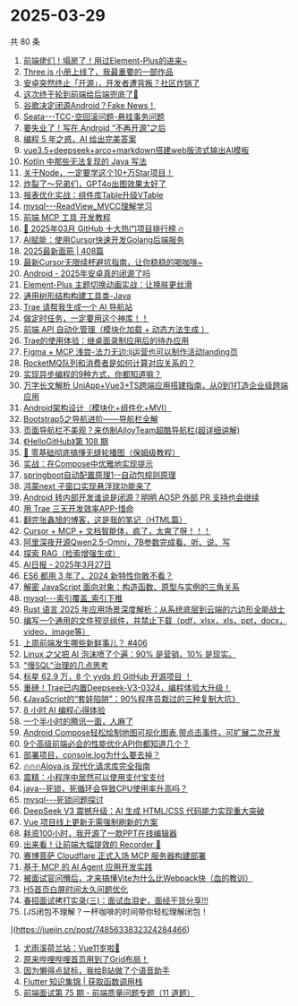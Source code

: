 # 2025-03-29

共 80 条

<!-- BEGIN JUEJIN -->
<!-- 最后更新时间 2025-03-29 21:24:31 +0800 -->
1. [前端佬们！塌房了！用过Element-Plus的进来~](https://juejin.cn/post/7485966905418760227)
1. [Three.js 小册上线了，我最重要的一部作品](https://juejin.cn/post/7486294528733036594)
1. [安卓突然终止「开源」，开发者遭背叛？社区炸锅了](https://juejin.cn/post/7486315070362075173)
1. [这次终于轮到前端给后端兜底了🤣](https://juejin.cn/post/7486440418139652137)
1. [谷歌决定闭源Android？Fake News！](https://juejin.cn/post/7486306126758969383)
1. [Seata---TCC-空回滚问题-悬挂事务问题](https://juejin.cn/post/7486755501528055846)
1. [要失业了！写在 Android “不再开源”之后](https://juejin.cn/post/7486659696061906994)
1. [编程 5 年之惑，AI 给出完美答案](https://juejin.cn/post/7486322280861466678)
1. [vue3.5+deepseek+arco+markdown搭建web版流式输出AI模板](https://juejin.cn/post/7486369696738017321)
1. [Kotlin 中那些无法复现的 Java 写法](https://juejin.cn/post/7485965177096814642)
1. [关于Node，一定要学这个10+万Star项目！](https://juejin.cn/post/7486515264823132210)
1. [炸裂了～兄弟们，GPT4o出图效果太好了](https://juejin.cn/post/7486465253816483876)
1. [报表优化实战：组件库Table升级VTable](https://juejin.cn/post/7486444624815767589)
1. [mysql---ReadView_MVCC理解学习](https://juejin.cn/post/7486185012388216842)
1. [前端 MCP 工具 开发教程](https://juejin.cn/post/7486030501906268199)
1. [🚀 2025年03月 GitHub 十大热门项目排行榜 🔥](https://juejin.cn/post/7486316823253565474)
1. [AI赋能：使用Cursor快速开发Golang后端服务](https://juejin.cn/post/7486057384395178036)
1. [2025最新面筋 | 408篇](https://juejin.cn/post/7486363775707709450)
1. [最新Cursor无限续杯避坑指南，让你稳稳的喝咖啡~](https://juejin.cn/post/7486323379474563107)
1. [Android - 2025年安卓真的闭源了吗](https://juejin.cn/post/7486394833864966144)
1. [Element-Plus 主题切换动画实战：让换肤更丝滑](https://juejin.cn/post/7486106426571194408)
1. [通用树形结构构建工具类-Java](https://juejin.cn/post/7486089532283092992)
1. [Trae 请帮我生成一个 AI 导航站](https://juejin.cn/post/7485598788985569292)
1. [做定时任务，一定要用这个神库！！](https://juejin.cn/post/7486390904992890895)
1. [前端 API 自动化管理（模块化加载 + 动态方法生成‌ ）](https://juejin.cn/post/7485965103113961484)
1. [Trae的使用体验：继桌面录制应用后的待办应用](https://juejin.cn/post/7486102523915026442)
1. [Figma + MCP 浅尝-法力无边:lj运营也可以制作活动landing页](https://juejin.cn/post/7485998798654128138)
1. [RocketMQ队列和消费者是如何计算对应关系的？](https://juejin.cn/post/7486106426572619816)
1. [实现异步编程的9种方式，你都知道嘛？](https://juejin.cn/post/7485980624189931559)
1. [万字长文解析 UniApp+Vue3+TS跨端应用搭建指南，从0到1打造企业级跨端应用](https://juejin.cn/post/7486364205491781686)
1. [Android架构设计（模块化+组件化+MVI）](https://juejin.cn/post/7486001370213138484)
1. [Bootstrap5之导航进阶——导航栏全解](https://juejin.cn/post/7485932775114768394)
1. [页面导航栏不美观？来仿制AlloyTeam超酷导航栏(超详细讲解)](https://juejin.cn/post/7486390904992907279)
1. [《HelloGitHub》第 108 期](https://juejin.cn/post/7486326860760367130)
1. [🌈 零基础彻底搞懂无缝轮播图（保姆级教程）](https://juejin.cn/post/7485966905418711075)
1. [实战：在Compose中优雅地实现提示](https://juejin.cn/post/7485964427620548617)
1. [springboot自动配置原理1--自动包规则原理](https://juejin.cn/post/7485980624189784103)
1. [鸿蒙next 子窗口实现悬浮球功能来了](https://juejin.cn/post/7485964427620220937)
1. [Android 转内部开发谁说是闭源？明明 AOSP 外部 PR 支持也会继续](https://juejin.cn/post/7486757133809139762)
1. [用 Trae 三天开发效率APP-惜命](https://juejin.cn/post/7486727928895160361)
1. [翻完张鑫旭的博客，这是我的笔记（HTML篇）](https://juejin.cn/post/7486380772368105507)
1. [Cursor + MCP + 文档智能体，疯了，太爽了呀！！！](https://juejin.cn/post/7486373487038332928)
1. [阿里深夜开源Qwen2.5-Omni，7B参数完成看、听、说、写](https://juejin.cn/post/7486002321580965924)
1. [探索 RAG（检索增强生成）](https://juejin.cn/post/7485990438743195657)
1. [AI日报 - 2025年3月27日](https://juejin.cn/post/7485916789551185935)
1. [ES6 都用 3 年了，2024 新特性你敢不看？](https://juejin.cn/post/7486369696737361961)
1. [解密 JavaScript 面向对象：构造函数、原型与实例的三角关系](https://juejin.cn/post/7486322435865640996)
1. [mysql---索引覆盖_索引下推](https://juejin.cn/post/7486102523914240010)
1. [Rust 语言 2025 年应用场景深度解析：从系统底层到云端的六边形全能战士](https://juejin.cn/post/7485964427620761609)
1. [编写一个通用的文件预览组件，并禁止下载（pdf，xlsx，xls，ppt，docx，video，image等）](https://juejin.cn/post/7486429532720447503)
1. [上周前端发生哪些新鲜事儿？ #406](https://juejin.cn/post/7486359711845924902)
1. [Linux 之父把 AI 泡沫喷了个遍：90% 是营销，10% 是现实。](https://juejin.cn/post/7485940589885538344)
1. ["慢SQL"治理的几点思考](https://juejin.cn/post/7485965177096781874)
1. [标星 62.9 万，8 个 yyds 的 GitHub 开源项目 ！](https://juejin.cn/post/7485940789412446247)
1. [重磅！Trae已内置Deepseek-V3-0324，编程体验大升级！](https://juejin.cn/post/7485918233679560714)
1. [《JavaScript的“套娃陷阱”：90%程序员栽过的三种复制大坑》](https://juejin.cn/post/7485932775113965578)
1. [8 小时 AI 编程心得体验](https://juejin.cn/post/7485414108276949027)
1. [一个半小时的腾讯一面，人麻了](https://juejin.cn/post/7486672369358012468)
1. [Android Compose轻松绘制地图可视化图表,带点击事件，可扩展二次开发](https://juejin.cn/post/7485936146070356006)
1. [9个高级前端必会的性能优化API你都知道几个？](https://juejin.cn/post/7485285613463535670)
1. [部署项目，console.log为什么要去掉？](https://juejin.cn/post/7485938326336766003)
1. [🔥🔥🔥Alova.js 现代化请求库完全指南](https://juejin.cn/post/7485631488113918006)
1. [震精：小程序中居然可以使用支付宝支付](https://juejin.cn/post/7485725589611200527)
1. [java--死锁，死循环会导致CPU使用率升高吗？](https://juejin.cn/post/7485729208108695562)
1. [mysql---死锁问题探讨](https://juejin.cn/post/7486359711846137894)
1. [DeepSeek V3 震撼升级：AI 生成 HTML/CSS 代码能力实现重大突破
](https://juejin.cn/post/7485684772948607013)
1. [Vue 项目线上更新无需强制刷新的方案](https://juejin.cn/post/7485677817868091407)
1. [耗资100小时，我开源了一款PPT在线编辑器](https://juejin.cn/post/7485672562947129356)
1. [出来看！让前端大幅提效的 Recorder 🐶](https://juejin.cn/post/7485729208107712522)
1. [赛博菩萨 Cloudflare 正式入场 MCP 服务器构建部署](https://juejin.cn/post/7485691461297209394)
1. [基于 MCP 的 AI Agent 应用开发实践](https://juejin.cn/post/7485691461296652338)
1. [被面试官问懵后，才来搞懂Vite为什么比Webpack快（血的教训）](https://juejin.cn/post/7486170504271069210)
1. [H5首页白屏时间太久问题优化](https://juejin.cn/post/7485640765570826292)
1. [春招面试拷打实录(三)：面试血泪史，面经干货分享!!!](https://juejin.cn/post/7485936146070470694)
1. [JS闭包不理解？一杯咖啡的时间带你轻松理解闭包！

](https://juejin.cn/post/7485633832324284466)
1. [尤雨溪荷兰站：Vue11岁啦🎉](https://juejin.cn/post/7485414108277571619)
1. [原来哔哩哔哩首页用到了Grid布局！](https://juejin.cn/post/7485625209132285986)
1. [因为懒得点鼠标，我给B站做了个语音助手](https://juejin.cn/post/7485572202701193256)
1. [Flutter 知识集锦 | 获取函数调用栈](https://juejin.cn/post/7485633146315751461)
1. [前端面试第 75 期 - 前端质量问题专题（11 道题）](https://juejin.cn/post/7485629173061173299)
<!-- END JUEJIN -->